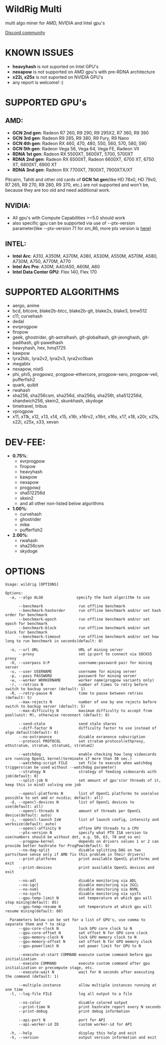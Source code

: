 # WildRig Multi
multi algo miner for AMD, NVIDIA and Intel gpu's

[Discord community](https://discord.gg/9pR7WMkt)

# KNOWN ISSUES
- **heavyhash** is not suported on Intel GPU's
- **nexapow** is not supported on AMD gpu's with pre-RDNA architecture
- **x22i, x25x** is not suported on NVIDIA GPU's
- any report is welcome! :)

# SUPPORTED GPU's
## AMD:
- **GCN 2nd gen**: Radeon R7 260, R9 290, R9 295X2, R7 360, R9 390
- **GCN 3rd gen**: Radeon R9 285, R9 380, R9 Fury, R9 Nano
- **GCN 4th gen**: Radeon RX 460, 470, 480, 550, 560, 570, 580, 590
- **GCN 5th gen**: Radeon Vega 56, Vega 64, Vega FE, Radeon VII
- **RDNA 1st gen**: Radeon RX 5500XT, 5600XT, 5700, 5700XT
- **RDNA 2nd gen**: Radeon RX 6500XT, Radeon 6600XT, 6700 XT, 6750 XT, 6800XT, 6900 XT
- **RDNA 3nd gen**: Radeon RX 7700XT, 7800XT, 7900XTX/XT

Pitcairn, Tahiti and other old cards of **GCN 1st gen**(like HD 78x0, HD 79x0, R7 265, R9 270, R9 280, R9 370, etc.) are not supported and won't be, because they are too old and need additional work.

## NVIDIA:
- All gpu's with Compute Capabilities >=5.0 should work
- also specific gpu can be supported via use of --ptx-version parameter(like --ptx-version 71 for sm_86, more ptx version is [here](https://docs.nvidia.com/cuda/parallel-thread-execution/#release-notes))

## INTEL:
- **Intel Arc**: A310, A350M, A370M, A380, A530M, A550M, A570M, A580, A730M, A750, A770M, A770
- **Intel Arc Pro**: A30M, A40/A50, A60M, A60
- **Intel Data Center GPU**: Flex 140, Flex 170

# SUPPORTED ALGORITHMS
- aergo, anime
- bcd, bitcore, blake2b-btcc, blake2b-glt, blake2s, blake3, bmw512
- c11, curvehash
- dedal
- evrprogpow
- firopow
- geek, ghostrider, glt-astralhash, glt-globalhash, glt-jeonghash, glt-padihash, glt-pawelhash
- heavyhash, hex, hmq1725
- kawpow
- lyra2tdc, lyra2v2, lyra2v3, lyra2vc0ban
- megabtx
- nexapow, nist5
- phi, phi5, progpowz, progpow-ethercore, progpow-sero, progpow-veil, pufferfish2
- quark, quibit
- rwahash
- sha256, sha256csm, sha256d, sha256q, sha256t, sha512256d, shandwich256, skein2, skunkhash, skydoge
- timetravel, tribus
- vprogpow
- x11, x11k, x12, x13, x14, x15, x16r, x16rv2, x16rt, x16s, x17, x18, x20r, x21s, x22i, x25x, x33, xevan

# DEV-FEE:
- **0.75%**:
  - evrprogpow
  - firopow
  - heavyhash
  - kawpow
  - nexapow
  - progpowz
  - sha512256d
  - skein2
  - and all other non-listed below algorithms
- **1.00%**:
  - curvehash
  - ghostrider
  - mike
  - pufferfish2
- **2.00%**:
  - rwahash
  - sha256csm
  - skydoge

# OPTIONS
```
Usage: wildrig [OPTIONS]

Options:
  -a, --algo ALGO               specify the hash algorithm to use

      --benchmark                run offline benchmark
      --benchmark-hashorder      run offline benchmark and/or set hash order for benchmark
      --benchmark-epoch          run offline benchmark and/or set epoch for benchmark
      --benchmark-block          run offline benchmark and/or set block for benchmark
      --benchmark-timeout        run offline benchmark and/or set how long to run benchmark in seconds(default: 0)

  -o, --url URL                  URL of mining server
      --proxy                    set ip:port to connect via SOCKS5 proxy
  -O, --userpass U:P             username:password pair for mining server
  -u, --user USERNAME            username for mining server
  -p, --pass PASSWORD            password for mining server
  -w, --worker WORKERNAME        worker name(progpow variants only)
  -r, --retries N                number of times to retry before switch to backup server (default: 1)
  -R, --retry-pause N            time to pause between retries (default: 5)
      --max-rejects N            number of one by one rejects before switch to backup server (default: 5)
      --max-difficulty N         maximum difficulty to accept from pool(unit: M), otherwise reconnect (default: 0)

      --send-stale               send stale shares
      --diff-factor N            difficulty factor to use instead of algo default(default: 0)
      --no-extranonce            disable exranonce subscription
      --protocol PROTOCOL        set stratum protocol(ethproxy, ethstratum, stratum, stratum1, stratum2)

      --watchdog                 enable checking how long videocards are running OpenCL kernel(terminate if more than 30 sec.)
      --watchdog-script FILE     set file to execute when watchdog triggers(can be used without --watchdog parameter)
      --strategy N               strategy of feeding videocards with job(default: 0)
      --split-job N              set amount of gpu's(or threads of it, keep this in mind) solving one job

      --opencl-platforms N       list of OpenCL platforms to use(also possible to set amd or nvidia; default: all)
  -d, --opencl-devices N         list of OpenCL devices to use(default: all)
      --opencl-threads N         amount of threads per OpenCL device(default: auto)
  -i, --opencl-launch IxW        list of launch config, intensity and worksize(default: auto)
      --opencl-affinity N        affine GPU threads to a CPU
      --ptx-version N            specify what PTX ISA version to use(numbers should be without dot, e.g. 50, 63, 70 and so on)
      --progpow-kernel           depends on drivers values 1 or 2 can provide better hashrate for ProgPow(default: 0)
      --no-dag-split             disable splitting DAG on two parts(have sense only if AMD fix this problem in their drivers)
      --print-platforms          print available OpenCL platforms and exit
      --print-devices            print available OpenCL devices and exit

      --no-adl                   disable monitoring via ADL
      --no-igcl                  disable monitoring via IGCL
      --no-nvml                  disable monitoring via NVML
      --no-sysfs                 disable monitoring via sysfs
      --gpu-temp-limit N         set temperature at which gpu will stop mining(default: 85)
      --gpu-temp-resume N        set temperature at which gpu will resume mining(default: 60)

  Parameters below can be set for a list of GPU's, use comma to separate them and * to skip
      --gpu-core-clock N         lock GPU core clock to N
      --gpu-core-offset N        set offset N for GPU core clock
      --gpu-memory-clock N       lock GPU memory clock to N
      --gpu-memory-offset N      set offset N for GPU memory clock
      --gpu-powerlimit N         set power limit for GPU to N

      --execute-at-start COMMAND execute custom command before gpu initialization
      --execute COMMAND          execute custom command after gpu initialization or precompute stage, etc.
      --execute-wait N           wait for N seconds after executing the command (default: 1)

      --multiple-instance        allow multiple instances running at one time
  -l, --log-file FILE            log all output to a file

      --no-color                 disable colored output
      --print-time N             print hashrate report every N seconds
      --print-debug              print debug information

      --api-port N               port for API
      --api-worker-id ID         custom worker-id for API

  -h, --help                     display this help and exit
  -V, --version                  output version information and exit
```
